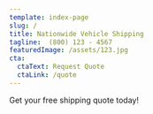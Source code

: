 ```yaml
---
template: index-page
slug: /
title: Nationwide Vehicle Shipping
tagline:  (800) 123 - 4567
featuredImage: /assets/123.jpg
cta:
  ctaText: Request Quote
  ctaLink: /quote
---
```

Get your free shipping quote today!